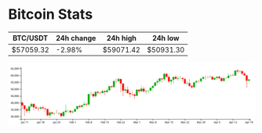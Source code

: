 # Bitcoin Stats

BTC/USDT|24h change|24h high|24h low|
|---|---|---|---|
|$57059.32|-2.98%|$59071.42|$50931.30|

<img src="./chart.svg">

